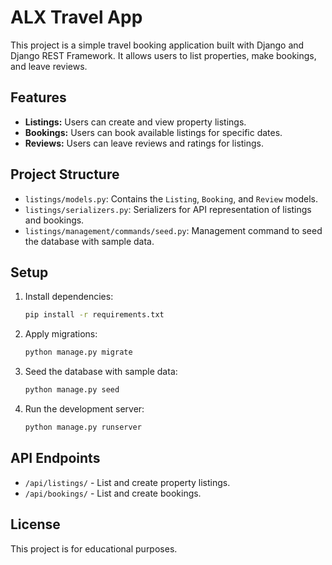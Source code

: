 # ALX Travel App

This project is a simple travel booking application built with Django and Django REST Framework. It allows users to list properties, make bookings, and leave reviews.

## Features

- **Listings:** Users can create and view property listings.
- **Bookings:** Users can book available listings for specific dates.
- **Reviews:** Users can leave reviews and ratings for listings.

## Project Structure

- `listings/models.py`: Contains the `Listing`, `Booking`, and `Review` models.
- `listings/serializers.py`: Serializers for API representation of listings and bookings.
- `listings/management/commands/seed.py`: Management command to seed the database with sample data.

## Setup

1. Install dependencies:
    ```sh
    pip install -r requirements.txt
    ```

2. Apply migrations:
    ```sh
    python manage.py migrate
    ```

3. Seed the database with sample data:
    ```sh
    python manage.py seed
    ```

4. Run the development server:
    ```sh
    python manage.py runserver
    ```

## API Endpoints

- `/api/listings/` - List and create property listings.
- `/api/bookings/` - List and create bookings.

## License

This project is for educational purposes.